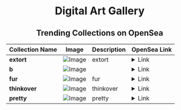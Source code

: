 <div align="center">

# Digital Art Gallery

## Trending Collections on OpenSea

| Collection Name                       | Image                                                                                     | Description                       | OpenSea Link                                                                                          |
|---------------------------------------|-------------------------------------------------------------------------------------------|-----------------------------------|--------------------------------------------------------------------------------------------------------|
| **extort** | ![Image](https://i.seadn.io/s/raw/files/76c1171b0c64180c9758ec94a41a0777.jpg?w=500&auto=format?w=200&auto=format) | extort | <details><summary>Link</summary>[extort](https://opensea.io/collection/extort-3)</details> |
| **b** | ![Image](https://i.seadn.io/s/raw/files/fd31eb18db3d9f0943975f738cdcdeca.jpg?w=500&auto=format?w=200&auto=format) |  | <details><summary>Link</summary>[b](https://opensea.io/collection/b-20089)</details> |
| **fur** | ![Image](https://i.seadn.io/s/raw/files/a0f7a6269bdf3d2aac03582c5549079c.jpg?w=500&auto=format?w=200&auto=format) | fur | <details><summary>Link</summary>[fur](https://opensea.io/collection/fur-22)</details> |
| **thinkover** | ![Image](https://i.seadn.io/s/raw/files/fcc2aae6757a55876350271fd4e6e681.jpg?w=500&auto=format?w=200&auto=format) | thinkover | <details><summary>Link</summary>[thinkover](https://opensea.io/collection/thinkover-1)</details> |
| **pretty** | ![Image](https://i.seadn.io/s/raw/files/68eac5c7771fe2a1d38e56bb45a15aa8.jpg?w=500&auto=format?w=200&auto=format) | pretty | <details><summary>Link</summary>[pretty](https://opensea.io/collection/pretty-93)</details> |

</div>